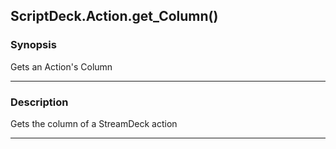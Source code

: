 ScriptDeck.Action.get_Column()
------------------------------

### Synopsis
Gets an Action's Column

---

### Description

Gets the column of a StreamDeck action

---
